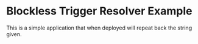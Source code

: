 # Blockless Trigger Resolver Example

This is a simple application that when deployed will repeat back the string given.
